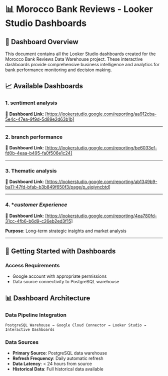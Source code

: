 # 📊 Morocco Bank Reviews - Looker Studio Dashboards

## 🎯 Dashboard Overview

This document contains all the Looker Studio dashboards created for the Morocco Bank Reviews Data Warehouse project. These interactive dashboards provide comprehensive business intelligence and analytics for bank performance monitoring and decision making.

## 📈 Available Dashboards

### 1. **sentiment analysis**
🔗 **Dashboard Link**: [https://lookerstudio.google.com/reporting/aa912cba-5e4c-47ea-9f9d-5d89e2d63b1b]

---

### 2. **branch performance**
🔗 **Dashboard Link**: [https://lookerstudio.google.com/reporting/be6033ef-fd0b-4eaa-b495-fa0f506e1c24]



---

### 3. **Thematic analysis**
🔗 **Dashboard Link**: [https://lookerstudio.google.com/reporting/ab1349b9-ba11-47fd-bfab-b3b849f650f3/page/p_ejqiyncbtd]



---

### 4. **customer Experience*
🔗 **Dashboard Link**: [https://lookerstudio.google.com/reporting/4ea780fd-31cc-4fb6-b6d9-c26eb2ed3f15]

**Purpose**: Long-term strategic insights and market analysis


---

## 🚀 Getting Started with Dashboards

### Access Requirements
- Google account with appropriate permissions
- Data source connectivity to PostgreSQL warehouse


## 📊 Dashboard Architecture

### Data Pipeline Integration
```
PostgreSQL Warehouse → Google Cloud Connector → Looker Studio → Interactive Dashboards
```

### Data Sources
- **Primary Source**: PostgreSQL data warehouse
- **Refresh Frequency**: Daily automatic refresh
- **Data Latency**: < 24 hours from source
- **Historical Data**: Full historical data available


